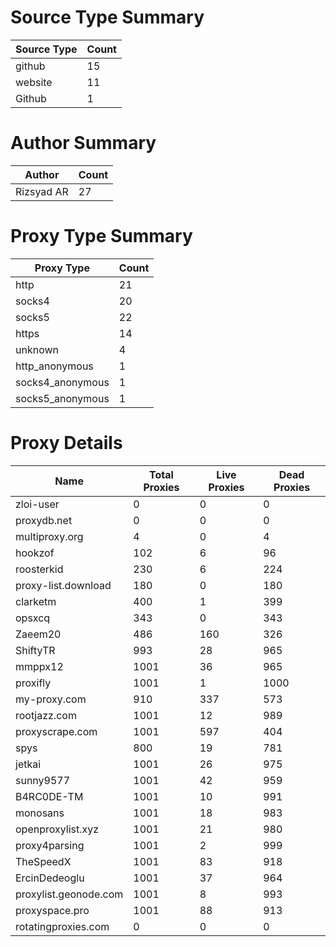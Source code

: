 # Source Type Summary

| Source Type | Count |
|-------------|-------|
| github | 15 |
| website | 11 |
| Github | 1 |


# Author Summary

| Author | Count |
|--------|-------|
| Rizsyad AR | 27 |


# Proxy Type Summary

| Proxy Type | Count |
|------------|-------|
| http | 21 |
| socks4 | 20 |
| socks5 | 22 |
| https | 14 |
| unknown | 4 |
| http_anonymous | 1 |
| socks4_anonymous | 1 |
| socks5_anonymous | 1 |


# Proxy Details

| Name | Total Proxies | Live Proxies | Dead Proxies |
|------|---------------|--------------|---------------|
| zloi-user | 0 | 0 | 0 |
| proxydb.net | 0 | 0 | 0 |
| multiproxy.org | 4 | 0 | 4 |
| hookzof | 102 | 6 | 96 |
| roosterkid | 230 | 6 | 224 |
| proxy-list.download | 180 | 0 | 180 |
| clarketm | 400 | 1 | 399 |
| opsxcq | 343 | 0 | 343 |
| Zaeem20 | 486 | 160 | 326 |
| ShiftyTR | 993 | 28 | 965 |
| mmppx12 | 1001 | 36 | 965 |
| proxifly | 1001 | 1 | 1000 |
| my-proxy.com | 910 | 337 | 573 |
| rootjazz.com | 1001 | 12 | 989 |
| proxyscrape.com | 1001 | 597 | 404 |
| spys | 800 | 19 | 781 |
| jetkai | 1001 | 26 | 975 |
| sunny9577 | 1001 | 42 | 959 |
| B4RC0DE-TM | 1001 | 10 | 991 |
| monosans | 1001 | 18 | 983 |
| openproxylist.xyz | 1001 | 21 | 980 |
| proxy4parsing | 1001 | 2 | 999 |
| TheSpeedX | 1001 | 83 | 918 |
| ErcinDedeoglu | 1001 | 37 | 964 |
| proxylist.geonode.com | 1001 | 8 | 993 |
| proxyspace.pro | 1001 | 88 | 913 |
| rotatingproxies.com | 0 | 0 | 0 |
